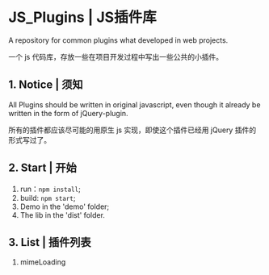 # JS_Plugins | JS插件库

A repository for common plugins what developed in web projects.

一个 js 代码库，存放一些在项目开发过程中写出一些公共的小插件。

## 1. Notice | 须知

All Plugins should be written in original javascript, even though it already be written in the form of jQuery-plugin.

所有的插件都应该尽可能的用原生 js 实现，即使这个插件已经用 jQuery 插件的形式写过了。

## 2. Start | 开始

  1. run：`npm install`;
  2. build: `npm start`;
  3. Demo in the 'demo' folder;
  4. The lib in the 'dist' folder.

## 3. List | 插件列表

  1. mimeLoading
